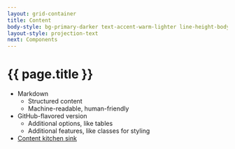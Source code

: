 ```yaml
---
layout: grid-container
title: Content
body-style: bg-primary-darker text-accent-warm-lighter line-height-body-4 padding-bottom-9 font-body-lg slide
layout-style: projection-text
next: Components
---
```


# {{ page.title }}

- Markdown
    - Structured content
    - Machine-readable, human-friendly
- GitHub-flavored version
    - Additional options, like tables
    - Additional features, like classes for styling
- [Content kitchen sink](https://trapkit.co/docs/content-kitchen-sink.html)